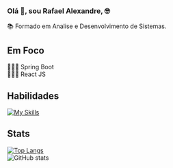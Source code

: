 ### Olá 👋, sou Rafael Alexandre, 🤓
📚 Formado em Analise e Desenvolvimento de Sistemas.


## Em Foco
👨🏻‍💻 Spring Boot  
👨🏻‍💻 React JS

## Habilidades
[![My Skills](https://skills.thijs.gg/icons?i=java,js,html,css,python,mysql,spring,mongodb,react)](https://skills.thijs.gg)

## Stats
[![Top Langs](https://github-readme-stats.vercel.app/api/top-langs/?username=Rafael-Alexandre-96&layout=compact&theme=dracula)](https://github.com/anuraghazra/github-readme-stats)  
![GitHub stats](https://github-readme-stats.vercel.app/api?username=Rafael-Alexandre-96&layout=compact&theme=dracula)
